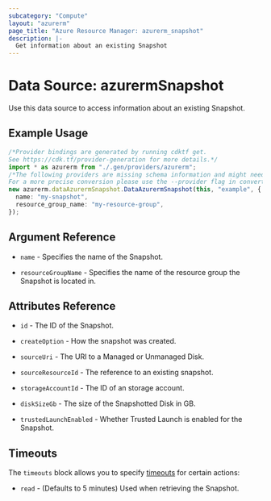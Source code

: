 ```yaml
---
subcategory: "Compute"
layout: "azurerm"
page_title: "Azure Resource Manager: azurerm_snapshot"
description: |-
  Get information about an existing Snapshot
---
```


# Data Source: azurermSnapshot

Use this data source to access information about an existing Snapshot.

## Example Usage

```typescript
/*Provider bindings are generated by running cdktf get.
See https://cdk.tf/provider-generation for more details.*/
import * as azurerm from "./.gen/providers/azurerm";
/*The following providers are missing schema information and might need manual adjustments to synthesize correctly: azurerm.
For a more precise conversion please use the --provider flag in convert.*/
new azurerm.dataAzurermSnapshot.DataAzurermSnapshot(this, "example", {
  name: "my-snapshot",
  resource_group_name: "my-resource-group",
});

```

## Argument Reference

*   `name` - Specifies the name of the Snapshot.

*   `resourceGroupName` - Specifies the name of the resource group the Snapshot is located in.

## Attributes Reference

*   `id` - The ID of the Snapshot.

*   `createOption` - How the snapshot was created.

*   `sourceUri` - The URI to a Managed or Unmanaged Disk.

*   `sourceResourceId` - The reference to an existing snapshot.

*   `storageAccountId` - The ID of an storage account.

*   `diskSizeGb` - The size of the Snapshotted Disk in GB.

*   `trustedLaunchEnabled` - Whether Trusted Launch is enabled for the Snapshot.

## Timeouts

The `timeouts` block allows you to specify [timeouts](https://www.terraform.io/language/resources/syntax#operation-timeouts) for certain actions:

* `read` - (Defaults to 5 minutes) Used when retrieving the Snapshot.
